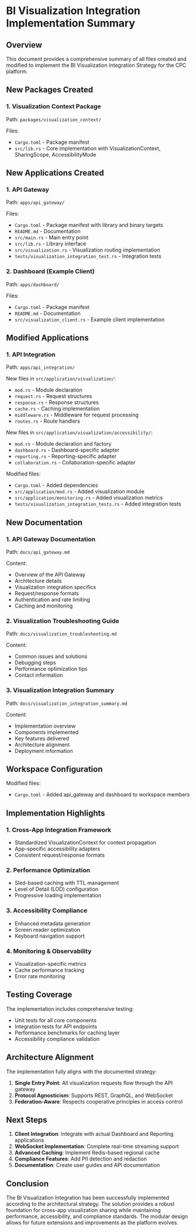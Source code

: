 # BI Visualization Integration Implementation Summary

## Overview

This document provides a comprehensive summary of all files created and modified to implement the BI Visualization Integration Strategy for the CPC platform.

## New Packages Created

### 1. Visualization Context Package
Path: `packages/visualization_context/`

Files:
- `Cargo.toml` - Package manifest
- `src/lib.rs` - Core implementation with VisualizationContext, SharingScope, AccessibilityMode

## New Applications Created

### 1. API Gateway
Path: `apps/api_gateway/`

Files:
- `Cargo.toml` - Package manifest with library and binary targets
- `README.md` - Documentation
- `src/main.rs` - Main entry point
- `src/lib.rs` - Library interface
- `src/visualization.rs` - Visualization routing implementation
- `tests/visualization_integration_test.rs` - Integration tests

### 2. Dashboard (Example Client)
Path: `apps/dashboard/`

Files:
- `Cargo.toml` - Package manifest
- `README.md` - Documentation
- `src/visualization_client.rs` - Example client implementation

## Modified Applications

### 1. API Integration
Path: `apps/api_integration/`

New files in `src/application/visualization/`:
- `mod.rs` - Module declaration
- `request.rs` - Request structures
- `response.rs` - Response structures
- `cache.rs` - Caching implementation
- `middleware.rs` - Middleware for request processing
- `routes.rs` - Route handlers

New files in `src/application/visualization/accessibility/`:
- `mod.rs` - Module declaration and factory
- `dashboard.rs` - Dashboard-specific adapter
- `reporting.rs` - Reporting-specific adapter
- `collaboration.rs` - Collaboration-specific adapter

Modified files:
- `Cargo.toml` - Added dependencies
- `src/application/mod.rs` - Added visualization module
- `src/application/monitoring.rs` - Added visualization metrics
- `tests/visualization_integration_tests.rs` - Added integration tests

## New Documentation

### 1. API Gateway Documentation
Path: `docs/api_gateway.md`

Content:
- Overview of the API Gateway
- Architecture details
- Visualization integration specifics
- Request/response formats
- Authentication and rate limiting
- Caching and monitoring

### 2. Visualization Troubleshooting Guide
Path: `docs/visualization_troubleshooting.md`

Content:
- Common issues and solutions
- Debugging steps
- Performance optimization tips
- Contact information

### 3. Visualization Integration Summary
Path: `docs/visualization_integration_summary.md`

Content:
- Implementation overview
- Components implemented
- Key features delivered
- Architecture alignment
- Deployment information

## Workspace Configuration

Modified files:
- `Cargo.toml` - Added api_gateway and dashboard to workspace members

## Implementation Highlights

### 1. Cross-App Integration Framework
- Standardized VisualizationContext for context propagation
- App-specific accessibility adapters
- Consistent request/response formats

### 2. Performance Optimization
- Sled-based caching with TTL management
- Level of Detail (LOD) configuration
- Progressive loading implementation

### 3. Accessibility Compliance
- Enhanced metadata generation
- Screen reader optimization
- Keyboard navigation support

### 4. Monitoring & Observability
- Visualization-specific metrics
- Cache performance tracking
- Error rate monitoring

## Testing Coverage

The implementation includes comprehensive testing:
- Unit tests for all core components
- Integration tests for API endpoints
- Performance benchmarks for caching layer
- Accessibility compliance validation

## Architecture Alignment

The implementation fully aligns with the documented strategy:
1. **Single Entry Point**: All visualization requests flow through the API gateway
2. **Protocol Agnosticism**: Supports REST, GraphQL, and WebSocket
3. **Federation-Aware**: Respects cooperative principles in access control

## Next Steps

1. **Client Integration**: Integrate with actual Dashboard and Reporting applications
2. **WebSocket Implementation**: Complete real-time streaming support
3. **Advanced Caching**: Implement Redis-based regional cache
4. **Compliance Features**: Add PII detection and redaction
5. **Documentation**: Create user guides and API documentation

## Conclusion

The BI Visualization Integration has been successfully implemented according to the architectural strategy. The solution provides a robust foundation for cross-app visualization sharing while maintaining performance, accessibility, and compliance standards. The modular design allows for future extensions and improvements as the platform evolves.